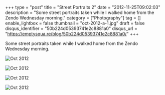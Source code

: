 +++
type = "post"
title = "Street Portraits 2"
date = "2012-11-25T09:02:03"
description = "Some street portraits taken while I walked home from the Zendo Wednesday morning."
category = ["Photography"]
tag = []
enable_lightbox = false
thumbnail = "oct-2012-a-1.jpg"
draft = false
disqus_identifier = "50b224d05393741e2c8881a0"
disqus_url = "https://emptysqua.re/blog/50b224d05393741e2c8881a0/"
+++

<p>Some street portraits taken while I walked home from the Zendo Wednesday morning.</p>
<p><img style="display:block; margin-left:auto; margin-right:auto;" src="oct-2012-a-1.jpg" alt="Oct 2012" title="oct-2012-a-1.jpg" border="0"   /></p>
<p><img style="display:block; margin-left:auto; margin-right:auto;" src="oct-2012-a-4.jpg" alt="Oct 2012" title="oct-2012-a-4.jpg" border="0"   /></p>
<p><img style="display:block; margin-left:auto; margin-right:auto;" src="oct-2012-a-3.jpg" alt="Oct 2012" title="oct-2012-a-3.jpg" border="0"   /></p>
<p><img style="display:block; margin-left:auto; margin-right:auto;" src="oct-2012-a-2.jpg" alt="Oct 2012" title="oct-2012-a-2.jpg" border="0"   /></p>
